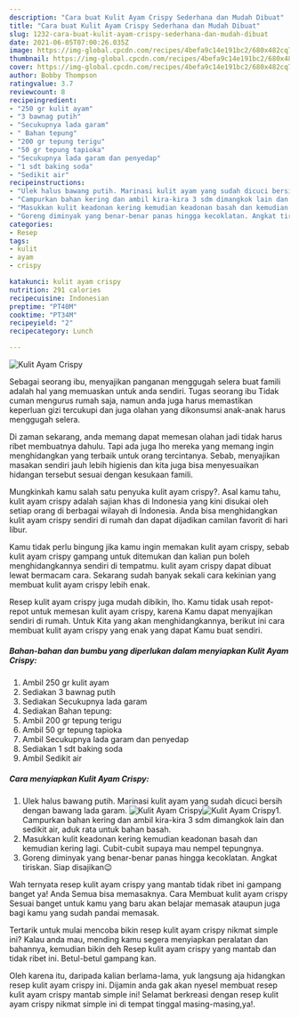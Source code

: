 ```yaml
---
description: "Cara buat Kulit Ayam Crispy Sederhana dan Mudah Dibuat"
title: "Cara buat Kulit Ayam Crispy Sederhana dan Mudah Dibuat"
slug: 1232-cara-buat-kulit-ayam-crispy-sederhana-dan-mudah-dibuat
date: 2021-06-05T07:00:26.035Z
image: https://img-global.cpcdn.com/recipes/4befa9c14e191bc2/680x482cq70/kulit-ayam-crispy-foto-resep-utama.jpg
thumbnail: https://img-global.cpcdn.com/recipes/4befa9c14e191bc2/680x482cq70/kulit-ayam-crispy-foto-resep-utama.jpg
cover: https://img-global.cpcdn.com/recipes/4befa9c14e191bc2/680x482cq70/kulit-ayam-crispy-foto-resep-utama.jpg
author: Bobby Thompson
ratingvalue: 3.7
reviewcount: 8
recipeingredient:
- "250 gr kulit ayam"
- "3 bawnag putih"
- "Secukupnya lada garam"
- " Bahan tepung"
- "200 gr tepung terigu"
- "50 gr tepung tapioka"
- "Secukupnya lada garam dan penyedap"
- "1 sdt baking soda"
- "Sedikit air"
recipeinstructions:
- "Ulek halus bawang putih. Marinasi kulit ayam yang sudah dicuci bersih dengan bawang lada garam."
- "Campurkan bahan kering dan ambil kira-kira 3 sdm dimangkok lain dan sedikit air, aduk rata untuk bahan basah."
- "Masukkan kulit keadonan kering kemudian keadonan basah dan kemudian kering lagi. Cubit-cubit supaya mau nempel tepungnya."
- "Goreng diminyak yang benar-benar panas hingga kecoklatan. Angkat tiriskan. Siap disajikan😉"
categories:
- Resep
tags:
- kulit
- ayam
- crispy

katakunci: kulit ayam crispy 
nutrition: 291 calories
recipecuisine: Indonesian
preptime: "PT40M"
cooktime: "PT34M"
recipeyield: "2"
recipecategory: Lunch

---
```



![Kulit Ayam Crispy](https://img-global.cpcdn.com/recipes/4befa9c14e191bc2/680x482cq70/kulit-ayam-crispy-foto-resep-utama.jpg)

Sebagai seorang ibu, menyajikan panganan menggugah selera buat famili adalah hal yang memuaskan untuk anda sendiri. Tugas seorang ibu Tidak cuman mengurus rumah saja, namun anda juga harus memastikan keperluan gizi tercukupi dan juga olahan yang dikonsumsi anak-anak harus menggugah selera.

Di zaman  sekarang, anda memang dapat memesan olahan jadi tidak harus ribet membuatnya dahulu. Tapi ada juga lho mereka yang memang ingin menghidangkan yang terbaik untuk orang tercintanya. Sebab, menyajikan masakan sendiri jauh lebih higienis dan kita juga bisa menyesuaikan hidangan tersebut sesuai dengan kesukaan famili. 



Mungkinkah kamu salah satu penyuka kulit ayam crispy?. Asal kamu tahu, kulit ayam crispy adalah sajian khas di Indonesia yang kini disukai oleh setiap orang di berbagai wilayah di Indonesia. Anda bisa menghidangkan kulit ayam crispy sendiri di rumah dan dapat dijadikan camilan favorit di hari libur.

Kamu tidak perlu bingung jika kamu ingin memakan kulit ayam crispy, sebab kulit ayam crispy gampang untuk ditemukan dan kalian pun boleh menghidangkannya sendiri di tempatmu. kulit ayam crispy dapat dibuat lewat bermacam cara. Sekarang sudah banyak sekali cara kekinian yang membuat kulit ayam crispy lebih enak.

Resep kulit ayam crispy juga mudah dibikin, lho. Kamu tidak usah repot-repot untuk memesan kulit ayam crispy, karena Kamu dapat menyajikan sendiri di rumah. Untuk Kita yang akan menghidangkannya, berikut ini cara membuat kulit ayam crispy yang enak yang dapat Kamu buat sendiri.

<!--inarticleads1-->

##### Bahan-bahan dan bumbu yang diperlukan dalam menyiapkan Kulit Ayam Crispy:

1. Ambil 250 gr kulit ayam
1. Sediakan 3 bawnag putih
1. Sediakan Secukupnya lada garam
1. Sediakan  Bahan tepung:
1. Ambil 200 gr tepung terigu
1. Ambil 50 gr tepung tapioka
1. Ambil Secukupnya lada garam dan penyedap
1. Sediakan 1 sdt baking soda
1. Ambil Sedikit air




<!--inarticleads2-->

##### Cara menyiapkan Kulit Ayam Crispy:

1. Ulek halus bawang putih. Marinasi kulit ayam yang sudah dicuci bersih dengan bawang lada garam.
<img src="https://img-global.cpcdn.com/steps/4ca61f9cb70d16f5/160x128cq70/kulit-ayam-crispy-langkah-memasak-1-foto.jpg" alt="Kulit Ayam Crispy"><img src="https://img-global.cpcdn.com/steps/29ac3c024678ac34/160x128cq70/kulit-ayam-crispy-langkah-memasak-1-foto.jpg" alt="Kulit Ayam Crispy">1. Campurkan bahan kering dan ambil kira-kira 3 sdm dimangkok lain dan sedikit air, aduk rata untuk bahan basah.
1. Masukkan kulit keadonan kering kemudian keadonan basah dan kemudian kering lagi. Cubit-cubit supaya mau nempel tepungnya.
1. Goreng diminyak yang benar-benar panas hingga kecoklatan. Angkat tiriskan. Siap disajikan😉




Wah ternyata resep kulit ayam crispy yang mantab tidak ribet ini gampang banget ya! Anda Semua bisa memasaknya. Cara Membuat kulit ayam crispy Sesuai banget untuk kamu yang baru akan belajar memasak ataupun juga bagi kamu yang sudah pandai memasak.

Tertarik untuk mulai mencoba bikin resep kulit ayam crispy nikmat simple ini? Kalau anda mau, mending kamu segera menyiapkan peralatan dan bahannya, kemudian bikin deh Resep kulit ayam crispy yang mantab dan tidak ribet ini. Betul-betul gampang kan. 

Oleh karena itu, daripada kalian berlama-lama, yuk langsung aja hidangkan resep kulit ayam crispy ini. Dijamin anda gak akan nyesel membuat resep kulit ayam crispy mantab simple ini! Selamat berkreasi dengan resep kulit ayam crispy nikmat simple ini di tempat tinggal masing-masing,ya!.

